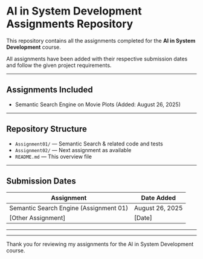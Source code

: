 # AI in System Development Assignments Repository

This repository contains all the assignments completed for the **AI in System Development** course.

All assignments have been added with their respective submission dates and follow the given project requirements.

---

## Assignments Included

- Semantic Search Engine on Movie Plots (Added: August 26, 2025)


---

## Repository Structure

- `Assignment01/` — Semantic Search & related code and tests
- `Assignment02/` — Next assignment as available
- `README.md` — This overview file

---

## Submission Dates

| Assignment                              | Date Added    |
|---------------------------------------|---------------|
| Semantic Search Engine (Assignment 01)| August 26, 2025 |
| [Other Assignment]                    | [Date]        |

---

---

Thank you for reviewing my assignments for the AI in System Development course.
